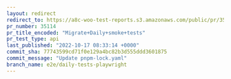 ```yaml
---
layout: redirect
redirect_to: https://a8c-woo-test-reports.s3.amazonaws.com/public/pr/35114/api/index.html
pr_number: 35114
pr_title_encoded: "Migrate+Daily+smoke+tests"
pr_test_type: api
last_published: "2022-10-17 08:33:14 +0000"
commit_sha: 77743599cd71f0e129a4bc82b3d555ddd3601875
commit_message: "Update pnpm-lock.yaml"
branch_name: e2e/daily-tests-playwright
---
```

